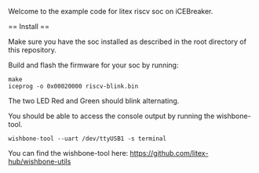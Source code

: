 Welcome to the example code for litex riscv soc on iCEBreaker.

== Install ==

Make sure you have the soc installed as described in the root directory of this repository.

Build and flash the firmware for your soc by running:
```
make
iceprog -o 0x00020000 riscv-blink.bin
```

The two LED Red and Green should blink alternating.

You should be able to access the console output by running the wishbone-tool.

```
wishbone-tool --uart /dev/ttyUSB1 -s terminal
```

You can find the wishbone-tool here: https://github.com/litex-hub/wishbone-utils
